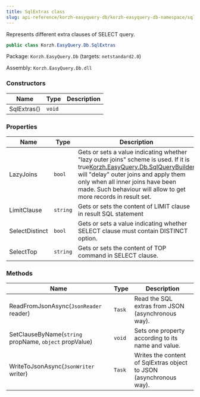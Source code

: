 ```yaml
---
title: SqlExtras class
slug: api-reference/korzh-easyquery-db/korzh-easyquery-db-namespace/sqlextras-class
---
```

Represents different extra clauses of SELECT query.
```csharp
public class Korzh.EasyQuery.Db.SqlExtras

```
Package: `Korzh.EasyQuery.Db` (targets: `netstandard2.0`)

Assembly: `Korzh.EasyQuery.Db.dll`

### Constructors

| Name | Type | Description | 
| --- | --- | --- | 
| SqlExtras() | `void` |  | 


### Properties

| Name | Type | Description | 
| --- | --- | --- | 
| LazyJoins | `bool` | Gets or sets a value indicating whether "lazy outer joins" scheme is used.  If it is <c>true</c>[Korzh.EasyQuery.Db.SqlQueryBuilder](api-reference/korzh-easyquery-db/korzh-easyquery-db-namespace/sqlquerybuilder-class) will "delay" outer joins and apply them only when all inner joins have been made.  Such behaviour will allow to get more records in result set. | 
| LimitClause | `string` | Gets or sets the content of LIMIT clause in result SQL statement | 
| SelectDistinct | `bool` | Gets or sets a value indicating whether SELECT clause must contain DISTINCT option. | 
| SelectTop | `string` | Gets or sets the content of TOP command in SELECT clause. | 


### Methods

| Name | Type | Description | 
| --- | --- | --- | 
| ReadFromJsonAsync(`JsonReader` reader) | `Task` | Read the SQL extras from JSON (asynchronous way). | 
| SetClauseByName(`string` propName, `object` propValue) | `void` | Sets one property according to its name and value. | 
| WriteToJsonAsync(`JsonWriter` writer) | `Task` | Writes the content of SqlExtras object to JSON (asynchronous way). |